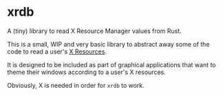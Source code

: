 # xrdb

A (tiny) library to read X Resource Manager values from Rust.

This is a small, WIP and very basic library to abstract away some of the code to read
a user's [X Resources](https://en.wikipedia.org/wiki/X_resources).

It is designed to be included as part of graphical applications that want to theme their windows according to
a user's X resources.

Obviously, X is needed in order for `xrdb` to work.
